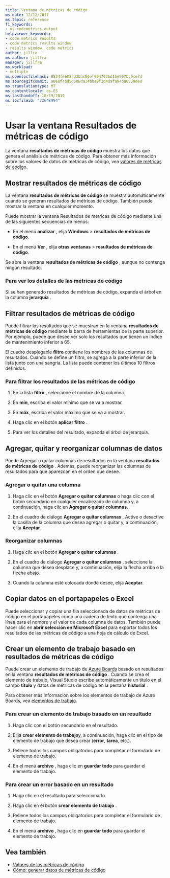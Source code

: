 ```yaml
---
title: Ventana de métricas de código
ms.date: 12/12/2017
ms.topic: reference
f1_keywords:
- vs.codemetrics.output
helpviewer_keywords:
- code metrics results
- code metrics results window
- results window, code metrics
author: jillre
ms.author: jillfra
manager: jillfra
ms.workload:
- multiple
ms.openlocfilehash: 0824fe608ad1bac86ef904702bd1be907bc9ce7d
ms.sourcegitcommit: a8e8f4bd5d508da34bbe9f2d4d9fa94da0539de0
ms.translationtype: MT
ms.contentlocale: es-ES
ms.lasthandoff: 10/19/2019
ms.locfileid: "72648994"
---
```

# <a name="use-the-code-metrics-results-window"></a>Usar la ventana Resultados de métricas de código

La ventana **resultados de métricas de código** muestra los datos que genera el análisis de métricas de código. Para obtener más información sobre los valores de datos de métricas de código, vea [valores de métricas de código](../code-quality/code-metrics-values.md).

## <a name="display-code-metrics-results"></a>Mostrar resultados de métricas de código

La ventana **resultados de métricas de código** se muestra automáticamente cuando se generan resultados de métricas de código. También puede mostrar la ventana en cualquier momento.

Puede mostrar la ventana Resultados de métricas de código mediante una de las siguientes secuencias de menús:

- En el menú **analizar** , elija **Windows**  > **resultados de métricas de código**.

- En el menú **Ver** , elija **otras ventanas**  > **resultados de métricas de código**.

Se abre la ventana **resultados de métricas de código** , aunque no contenga ningún resultado.

### <a name="to-view-code-metrics-details"></a>Para ver los detalles de las métricas de código

Si se han generado resultados de métricas de código, expanda el árbol en la columna **jerarquía** .

## <a name="filter-code-metrics-results"></a>Filtrar resultados de métricas de código

Puede filtrar los resultados que se muestran en la ventana **resultados de métricas de código** mediante la barra de herramientas de la parte superior. Por ejemplo, puede que desee ver solo los resultados que tienen un índice de mantenimiento inferior a 65.

El cuadro desplegable **filtro** contiene los nombres de las columnas de resultados. Cuando se define un filtro, se agrega a la parte inferior de la lista junto con una sangría. La lista puede contener los últimos 10 filtros definidos.

### <a name="to-filter-the-code-metrics-results"></a>Para filtrar los resultados de las métricas de código

1. En la lista **filtro** , seleccione el nombre de la columna.

2. En **mín**, escriba el valor mínimo que se va a mostrar.

3. En **máx**, escriba el valor máximo que se va a mostrar.

4. Haga clic en el botón **aplicar filtro** .

5. Para ver los detalles del resultado, expanda el árbol de jerarquía.

## <a name="add-remove-and-rearrange-data-columns"></a>Agregar, quitar y reorganizar columnas de datos

Puede Agregar o quitar columnas de resultados en la ventana **resultados de métricas de código** . Además, puede reorganizar las columnas de resultados para que aparezcan en el orden que desee.

### <a name="add-or-remove-a-column"></a>Agregar o quitar una columna

1. Haga clic en el botón **Agregar o quitar columnas** o haga clic con el botón secundario en cualquier encabezado de columna y, a continuación, haga clic en **Agregar o quitar columnas**.

1. En el cuadro de diálogo **Agregar o quitar columnas** , Active o desactive la casilla de la columna que desea agregar o quitar y, a continuación, elija **Aceptar**.

### <a name="rearrange-columns"></a>Reorganizar columnas

1. Haga clic en el botón **Agregar o quitar columnas** .

1. En el cuadro de diálogo **Agregar o quitar columnas** , seleccione la columna que desea desplace y, a continuación, elija la flecha arriba o la flecha abajo.

1. Cuando la columna esté colocada donde desee, elija **Aceptar**.

## <a name="copy-data-to-the-clipboard-or-excel"></a>Copiar datos en el portapapeles o Excel

Puede seleccionar y copiar una fila seleccionada de datos de métricas de código en el portapapeles como una cadena de texto que contenga una línea para el nombre y el valor de cada columna de datos. También puede hacer clic en **abrir selección en Microsoft Excel** para exportar todos los resultados de las métricas de código a una hoja de cálculo de Excel.

## <a name="create-a-work-item-based-on-code-metric-results"></a>Crear un elemento de trabajo basado en resultados de métricas de código

Puede crear un elemento de trabajo de [Azure Boards](/azure/devops/boards/index?view=vsts) basado en resultados en la ventana **resultados de métricas de código** . Cuando se crea el elemento de trabajo, Visual Studio escribe automáticamente un título en el campo **título** y datos de métricas de código en la pestaña **historial** .

Para obtener más información sobre los elementos de trabajo de Azure Boards, vea [elementos de trabajo](/azure/devops/boards/work-items/index?view=vsts).

### <a name="to-create-a-work-item-based-on-a-result"></a>Para crear un elemento de trabajo basado en un resultado

1. Haga clic con el botón secundario en el resultado.

2. Elija **crear elemento de trabajo**y, a continuación, haga clic en el tipo de elemento de trabajo que desea crear (**error**, **tarea**, etc.).

3. Rellene todos los campos obligatorios para completar el formulario de elemento de trabajo.

4. En el menú **archivo** , haga clic en **guardar todo** para guardar el elemento de trabajo.

### <a name="to-create-a-bug-based-on-a-result"></a>Para crear un error basado en un resultado

1. Haga clic en el resultado para seleccionarlo.

2. Haga clic en el botón **crear elemento de trabajo** .

3. Rellene todos los campos obligatorios para completar el formulario de elemento de trabajo.

4. En el menú **archivo** , haga clic en **guardar todo** para guardar el elemento de trabajo.

## <a name="see-also"></a>Vea también

- [Valores de las métricas de código](../code-quality/code-metrics-values.md)
- [Cómo: generar datos de métricas de código](../code-quality/how-to-generate-code-metrics-data.md)
